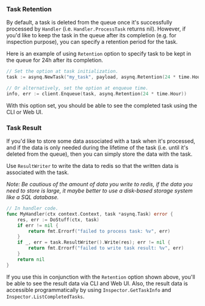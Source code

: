 ### Task Retention

By default, a task is deleted from the queue once it's successfully processed by `Handler` (i.e. `Handler.ProcessTask` returns nil). However, if you'd like to keep the task in the queue after its completion (e.g. for inspection purpose), you can specify a retention period for the task.

Here is an example of using `Retention` option to specify task to be kept in the queue for 24h after its completion.
```go
// Set the option at task initialization.
task := asynq.NewTask("my_task", payload, asynq.Retention(24 * time.Hour))

// Or alternatively, set the option at enqueue time.
info, err := client.Enqueue(task, asynq.Retention(24 * time.Hour))
```

With this option set, you should be able to see the completed task using the CLI or Web UI.


### Task Result
If you'd like to store some data associated with a task when it's processed, and if the data is only needed during the lifetime of the task (i.e. until it's deleted from the queue), then you can simply store the data with the task.


Use `ResultWriter` to write the data to redis so that the written data is associated with the task.

_Note: Be cautious of the amount of data you write to redis, if the data you need to store is large, it maybe better to use a disk-based storage system like a SQL database._

```go
// In handler code.
func MyHandler(ctx context.Context, task *asynq.Task) error {
    res, err := DoStuff(ctx, task)
    if err != nil {
        return fmt.Errorf("failed to process task: %v", err)
    }
    if _, err = task.ResultWriter().Write(res); err != nil {
        return fmt.Errorf("failed to write task result: %v", err)
    }
    return nil
}
```

If you use this in conjunction with the `Retention` option shown above, you'll be able to see the result data via CLI and Web UI.
Also, the result data is accessible programmatically by using `Inspector.GetTaskInfo` and `Inspector.ListCompletedTasks`.

